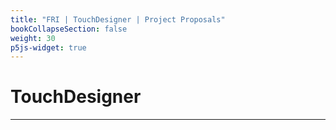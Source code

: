 ```yaml
---
title: "FRI | TouchDesigner | Project Proposals"
bookCollapseSection: false
weight: 30
p5js-widget: true
---
```


# TouchDesigner

---
